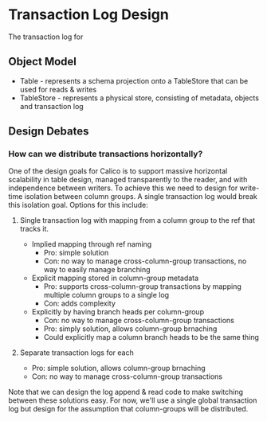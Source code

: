 # Transaction Log Design

The transaction log for 


## Object Model

- Table - represents a schema projection onto a TableStore that can be used for reads & writes
- TableStore - represents a physical store, consisting of metadata, objects and transaction log

## Design Debates
### How can we distribute transactions horizontally?

One of the design goals for Calico is to support massive horizontal scalability in table design, managed transparently to the reader, and with independence between writers. To achieve this we need to design for write-time isolation between column groups. A single transaction log would break this isolation goal. Options for this include:

1. Single transaction log with mapping from a column group to the ref that tracks it. 
    - Implied mapping through ref naming
        - Pro: simple solution
        - Con: no way to manage cross-column-group transactions, no way to easily manage branching
    - Explicit mapping stored in column-group metadata
        - Pro: supports cross-column-group transactions by mapping multiple column groups to a single log
        - Con: adds complexity
    - Explicitly by having branch heads per column-group
        - Con: no way to manage cross-column-group transactions
        - Pro: simply solution, allows column-group brnaching
        - Could explicitly map a column branch heads to be the same thing

2. Separate transaction logs for each
    - Pro: simple solution, allows column-group brnaching
    - Con: no way to manage cross-column-group transactions

Note that we can design the log append & read code to make switching between these solutions easy. For now, we'll use a single global transaction log but design for the assumption that column-groups will be distributed.

